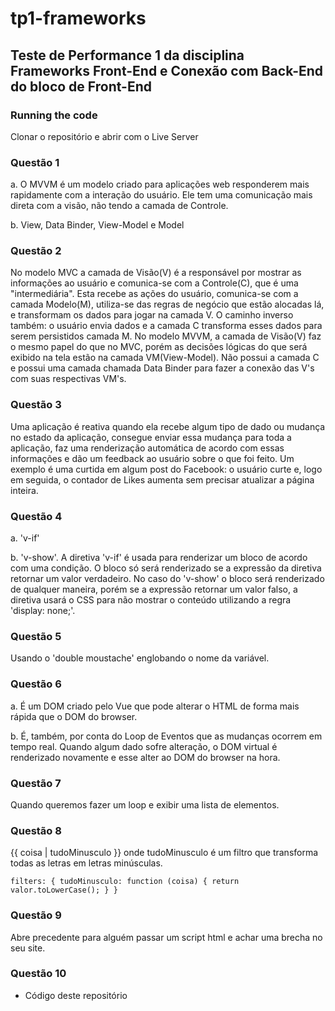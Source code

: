 # tp1-frameworks

## Teste de Performance 1 da disciplina Frameworks Front-End e Conexão com Back-End do bloco de Front-End


### Running the code
Clonar o repositório e abrir com o Live Server


### Questão 1
a. O MVVM é um modelo criado para aplicações web responderem mais rapidamente com a interação do usuário. Ele tem uma comunicação mais direta com a visão, não tendo a camada de Controle.

b. View, Data Binder, View-Model e Model

### Questão 2
No modelo MVC a camada de Visão(V) é a responsável por mostrar as informações ao usuário e comunica-se com a Controle(C), que é uma "intermediária". Esta recebe as ações do usuário, comunica-se com a camada Modelo(M), utiliza-se das regras de negócio que estão alocadas lá, e transformam os dados para jogar na camada V. O caminho inverso também: o usuário envia dados e a camada C transforma esses dados para serem persistidos camada M. No modelo MVVM, a camada de Visão(V) faz o mesmo papel do que no MVC, porém as decisões lógicas do que será exibido na tela estão na camada VM(View-Model). Não possui a camada C e possui uma camada chamada Data Binder para fazer a conexão das V's com suas respectivas VM's.

### Questão 3
Uma aplicação é reativa quando ela recebe algum tipo de dado ou mudança no estado da aplicação, consegue enviar essa mudança para toda a aplicação, faz uma renderização automática de acordo com essas informações e dão um feedback ao usuário sobre o que foi feito. Um exemplo é uma curtida em algum post do Facebook: o usuário curte e, logo em seguida, o contador de Likes aumenta sem precisar atualizar a página inteira.

### Questão 4
a. 'v-if'

b. 'v-show'. A diretiva 'v-if' é usada para renderizar um bloco de acordo com uma condição. O bloco só será renderizado se a expressão da diretiva retornar um valor verdadeiro. No caso do 'v-show' o bloco será renderizado de qualquer maneira, porém se a expressão retornar um valor falso, a diretiva usará o CSS para não mostrar o conteúdo utilizando a regra 'display: none;'.

### Questão 5
Usando o 'double moustache' englobando o nome da variável.

### Questão 6
a. É um DOM criado pelo Vue que pode alterar o HTML de forma mais rápida que o DOM do browser.

b. É, também, por conta do Loop de Eventos que as mudanças ocorrem em tempo real. Quando algum dado sofre alteração, o DOM virtual é renderizado novamente e esse alter ao DOM do browser na hora.

### Questão 7
Quando queremos fazer um loop e exibir uma lista de elementos.

### Questão 8
{{ coisa | tudoMinusculo }} onde tudoMinusculo é um filtro que transforma todas as letras em
letras minúsculas.

``
filters: {
 tudoMinusculo: function (coisa) {
 return valor.toLowerCase();
 }
}
``

### Questão 9
Abre precedente para alguém passar um script html e achar uma brecha no seu site.

### Questão 10
- Código deste repositório
